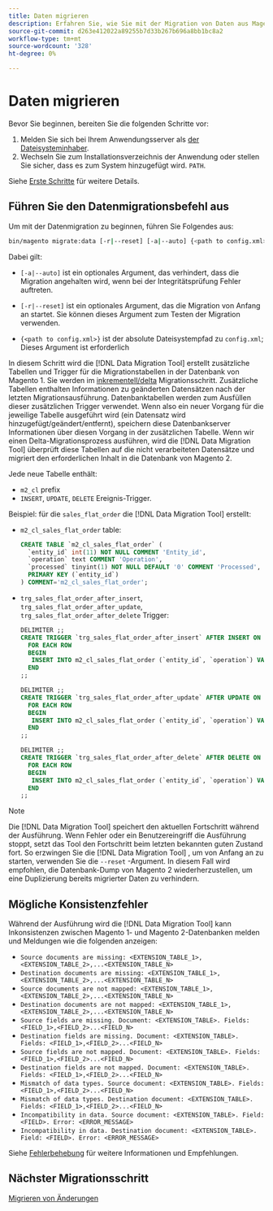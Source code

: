 ```yaml
---
title: Daten migrieren
description: Erfahren Sie, wie Sie mit der Migration von Daten aus Magento 1 zu Magento 2 beginnen können. [!DNL Data Migration Tool].
source-git-commit: d263e412022a89255b7d33b267b696a8bb1bc8a2
workflow-type: tm+mt
source-wordcount: '328'
ht-degree: 0%

---
```



# Daten migrieren

Bevor Sie beginnen, bereiten Sie die folgenden Schritte vor:

1. Melden Sie sich bei Ihrem Anwendungsserver als [der Dateisysteminhaber](../../../installation/prerequisites/file-system/overview.md).
1. Wechseln Sie zum Installationsverzeichnis der Anwendung oder stellen Sie sicher, dass es zum System hinzugefügt wird. `PATH`.

Siehe [Erste Schritte](overview.md#first-steps) für weitere Details.

## Führen Sie den Datenmigrationsbefehl aus

Um mit der Datenmigration zu beginnen, führen Sie Folgendes aus:

```bash
bin/magento migrate:data [-r|--reset] [-a|--auto] {<path to config.xml>}
```

Dabei gilt:

* `[-a|--auto]` ist ein optionales Argument, das verhindert, dass die Migration angehalten wird, wenn bei der Integritätsprüfung Fehler auftreten.

* `[-r|--reset]` ist ein optionales Argument, das die Migration von Anfang an startet. Sie können dieses Argument zum Testen der Migration verwenden.

* `{<path to config.xml>}` ist der absolute Dateisystempfad zu `config.xml`; Dieses Argument ist erforderlich

In diesem Schritt wird die [!DNL Data Migration Tool] erstellt zusätzliche Tabellen und Trigger für die Migrationstabellen in der Datenbank von Magento 1. Sie werden im [inkrementell/delta](delta.md) Migrationsschritt. Zusätzliche Tabellen enthalten Informationen zu geänderten Datensätzen nach der letzten Migrationsausführung. Datenbanktabellen werden zum Ausfüllen dieser zusätzlichen Trigger verwendet. Wenn also ein neuer Vorgang für die jeweilige Tabelle ausgeführt wird (ein Datensatz wird hinzugefügt/geändert/entfernt), speichern diese Datenbankserver Informationen über diesen Vorgang in der zusätzlichen Tabelle. Wenn wir einen Delta-Migrationsprozess ausführen, wird die [!DNL Data Migration Tool] überprüft diese Tabellen auf die nicht verarbeiteten Datensätze und migriert den erforderlichen Inhalt in die Datenbank von Magento 2.

Jede neue Tabelle enthält:

* `m2_cl` prefix
* `INSERT`, `UPDATE`, `DELETE` Ereignis-Trigger.

Beispiel: für die `sales_flat_order` die [!DNL Data Migration Tool] erstellt:

* `m2_cl_sales_flat_order` table:

   ```sql
   CREATE TABLE `m2_cl_sales_flat_order` (
     `entity_id` int(11) NOT NULL COMMENT 'Entity_id',
     `operation` text COMMENT 'Operation',
     `processed` tinyint(1) NOT NULL DEFAULT '0' COMMENT 'Processed',
     PRIMARY KEY (`entity_id`)
   ) COMMENT='m2_cl_sales_flat_order';
   ```

* `trg_sales_flat_order_after_insert`, `trg_sales_flat_order_after_update`, `trg_sales_flat_order_after_delete` Trigger:

   ```sql
   DELIMITER ;;
   CREATE TRIGGER `trg_sales_flat_order_after_insert` AFTER INSERT ON `sales_flat_order`
     FOR EACH ROW
     BEGIN
      INSERT INTO m2_cl_sales_flat_order (`entity_id`, `operation`) VALUES (NEW.entity_id, 'INSERT')ON DUPLICATE KEY UPDATE operation = 'INSERT';
     END
   ;;
   
   DELIMITER ;;
   CREATE TRIGGER `trg_sales_flat_order_after_update` AFTER UPDATE ON `sales_flat_order`
     FOR EACH ROW
     BEGIN
      INSERT INTO m2_cl_sales_flat_order (`entity_id`, `operation`) VALUES (NEW.entity_id, 'UPDATE') ON DUPLICATE KEY UPDATE operation = 'UPDATE';
     END
   ;;
   
   DELIMITER ;;
   CREATE TRIGGER `trg_sales_flat_order_after_delete` AFTER DELETE ON `sales_flat_order`
     FOR EACH ROW
     BEGIN
      INSERT INTO m2_cl_sales_flat_order (`entity_id`, `operation`) VALUES (OLD.entity_id, 'DELETE')ON DUPLICATE KEY UPDATE operation = 'DELETE';
     END
   ;;
   ```

>[!NOTE]
>
>Die [!DNL Data Migration Tool] speichert den aktuellen Fortschritt während der Ausführung. Wenn Fehler oder ein Benutzereingriff die Ausführung stoppt, setzt das Tool den Fortschritt beim letzten bekannten guten Zustand fort. So erzwingen Sie die [!DNL Data Migration Tool] , um von Anfang an zu starten, verwenden Sie die `--reset` -Argument. In diesem Fall wird empfohlen, die Datenbank-Dump von Magento 2 wiederherzustellen, um eine Duplizierung bereits migrierter Daten zu verhindern.


## Mögliche Konsistenzfehler

Während der Ausführung wird die [!DNL Data Migration Tool] kann Inkonsistenzen zwischen Magento 1- und Magento 2-Datenbanken melden und Meldungen wie die folgenden anzeigen:

* `Source documents are missing: <EXTENSION_TABLE_1>,<EXTENSION_TABLE_2>,...<EXTENSION_TABLE_N>`
* `Destination documents are missing: <EXTENSION_TABLE_1>,<EXTENSION_TABLE_2>,...<EXTENSION_TABLE_N>`
* `Source documents are not mapped: <EXTENSION_TABLE_1>,<EXTENSION_TABLE_2>,...<EXTENSION_TABLE_N>`
* `Destination documents are not mapped: <EXTENSION_TABLE_1>,<EXTENSION_TABLE_2>,...<EXTENSION_TABLE_N>`
* `Source fields are missing. Document: <EXTENSION_TABLE>. Fields: <FIELD_1>,<FIELD_2>...<FIELD_N>`
* `Destination fields are missing. Document: <EXTENSION_TABLE>. Fields: <FIELD_1>,<FIELD_2>...<FIELD_N>`
* `Source fields are not mapped. Document: <EXTENSION_TABLE>. Fields: <FIELD_1>,<FIELD_2>...<FIELD_N>`
* `Destination fields are not mapped. Document: <EXTENSION_TABLE>. Fields: <FIELD_1>,<FIELD_2>...<FIELD_N>`
* `Mismatch of data types. Source document: <EXTENSION_TABLE>. Fields: <FIELD_1>,<FIELD_2>...<FIELD_N>`
* `Mismatch of data types. Destination document: <EXTENSION_TABLE>. Fields: <FIELD_1>,<FIELD_2>...<FIELD_N>`
* `Incompatibility in data. Source document: <EXTENSION_TABLE>. Field: <FIELD>. Error: <ERROR_MESSAGE>`
* `Incompatibility in data. Destination document: <EXTENSION_TABLE>. Field: <FIELD>. Error: <ERROR_MESSAGE>`

Siehe [Fehlerbehebung](https://support.magento.com/hc/en-us/articles/360033020451) für weitere Informationen und Empfehlungen.

## Nächster Migrationsschritt

[Migrieren von Änderungen](delta.md)
